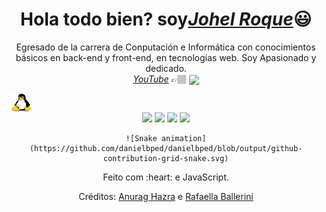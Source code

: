 <div>
    <h1 align="center">Hola todo bien? soy<a href="https://www.linkedin.com/in/edududuribeiro/"><i>Johel
                Roque</i></a>😃️</h1>
    <p align="center">Egresado de la carrera de Conputación e Informática con conocimientos <br> </a> básicos en
        back-end y front-end, en tecnologías web. Soy Apasionado y dedicado. <br> <a
            href="https://www.youtube.com/channel/UCYdpt-6FFX_n-RL81jkxTCg?sub_confirmation=1"><i>YouTube</i></a><span>
            👉🏽️</span>
        <a align="rigth" href="https://www.youtube.com/channel/UCYdpt-6FFX_n-RL81jkxTCg?sub_confirmation=1"
            target="_blank">
            <img width="10%" align="center" valign="middle"
                src="https://img.shields.io/youtube/channel/subscribers/UCYdpt-6FFX_n-RL81jkxTCg?label=Dcoding&style=social"
                target="_blank" />
        </a>
</div>
<!-- <h1 align="center"> 
            Trybe
          </h1>
          
          <p align="center"><i>"A Trybe é uma escola do futuro para qualquer pessoa que deseja construir uma carreira de sucesso em tecnologia. Como estudante a pessoa ainda tem a opção de pagar os estudos apenas quando estiver formada e com um bom trabalho."</i></p> -->

<div align="center">
    <a href="https://github.com/J-Roque">
        <img height="150em"
            src="https://github-readme-stats.vercel.app/api?username=J-Roque&count_private=true&include_all_commits=true&show_icons=true&theme=dracula&hide_border=false&show_owner=true" />
        <img height="150em"
            src="https://github-readme-stats.vercel.app/api/top-langs/?username=J-Roque&theme=dracula&hide_border=false&&layout=compact" />
    </a>
</div>

<div align="center" valign="top"><br>
    <img align="center" alt="React" height="30" width="40"
        src="https://raw.githubusercontent.com/devicons/devicon/master/icons/react/react-original.svg">
    <img align="center" alt="Redux" height="30" width="40"
        src="https://raw.githubusercontent.com/devicons/devicon/master/icons/redux/redux-original.svg">
    <img align="center" alt="Js" height="30" width="40"
        src="https://raw.githubusercontent.com/devicons/devicon/master/icons/javascript/javascript-plain.svg">
    <img align="center" alt="Js" height="30" width="40"
        src="https://raw.githubusercontent.com/devicons/devicon/master/icons/typescript/typescript-plain.svg">
    <img align="center" alt="HTML" height="30" width="40"
        src="https://raw.githubusercontent.com/devicons/devicon/master/icons/html5/html5-original.svg">
    <img align="center" alt="CSS" height="30" width="40"
        src="https://raw.githubusercontent.com/devicons/devicon/master/icons/css3/css3-original.svg">
    <img align="center" alt="nodejs" height="30" width="40" src="https://cdn.worldvectorlogo.com/logos/nodejs-icon.svg">
    <img align="center" alt="Wa-Jest" height="30" width="40"
        src="https://cdn.jsdelivr.net/gh/devicons/devicon/icons/jest/jest-plain.svg">
    <img align="center" alt="git" height="30" width="40"
        src="https://raw.githubusercontent.com/devicons/devicon/master/icons/git/git-original.svg">
    <img align="center" alt="github" height="35" width="35" src="/assets/GitHub.png">
    <!--   <img align="center" alt="github" height="30" width="40" src="https://raw.githubusercontent.com/devicons/devicon/master/icons/github/github-original.svg"> -->
    <img align="center" alt="linux" height="30" width="40"
        src="https://raw.githubusercontent.com/devicons/devicon/master/icons/linux/linux-original.svg">
</div><br>

<div align="center">
    <a href="https://www.youtube.com/channel/UCYdpt-6FFX_n-RL81jkxTCg?sub_confirmation=1" target="_blank"><img
            src="https://img.shields.io/badge/YouTube-FF0000?style=for-the-badge&logo=youtube&logoColor=white"
            target="_blank"></a>
    <a href="https://www.instagram.com/johel0rmr/" target="_blank"><img
            src="https://img.shields.io/badge/-Instagram-%23E4405F?style=for-the-badge&logo=instagram&logoColor=white"
            target="_blank"></a>
    <!-- <a href="https://www.facebook.com/pr.eduardoribeiro" target="_blank"><img src="https://img.shields.io/badge/Facebook-1877F2?style=for-the-badge&logo=facebook&logoColor=white" target="_blank"></a>  -->
    <a href="https://www.linkedin.com/in/johelroque/" target="_blank"><img
            src="https://img.shields.io/badge/-LinkedIn-%230077B5?style=for-the-badge&logo=linkedin&logoColor=white"
            target="_blank"></a>
    <a href="mailto:johel0rmr@gmail.com"><img
            src="https://img.shields.io/badge/-Gmail-%23333?style=for-the-badge&logo=gmail&logoColor=white"
            target="_blank"></a>
</div>

<div align="center">

    ![Snake animation](https://github.com/danielbped/danielbped/blob/output/github-contribution-grid-snake.svg)

</div>

<div align="center">
    <p>Feito com :heart: e JavaScript.</p>
    <p>Créditos: <a href="https://github.com/anuraghazra/github-readme-stats">Anurag Hazra</a> e <a
            href="https://github.com/rafaballerini">Rafaella Ballerini</a></p>
</div>

